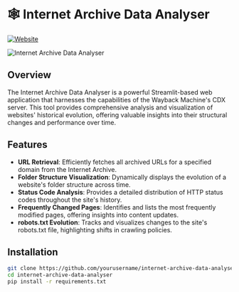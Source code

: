 # 🕸️ Internet Archive Data Analyser

[![Website](https://img.shields.io/website?url=https%3A%2F%2Fleefoot.co.uk&up_message=online&down_message=offline&style=for-the-badge)](https://leefoot.co.uk)

![Internet Archive Data Analyser](https://web.archive.org/web/20240728000000/https://example.com/path/to/your/image.png)

## Overview

The Internet Archive Data Analyser is a powerful Streamlit-based web application that harnesses the capabilities of the Wayback Machine's CDX server. This tool provides comprehensive analysis and visualization of websites' historical evolution, offering valuable insights into their structural changes and performance over time.

## Features

- **URL Retrieval**: Efficiently fetches all archived URLs for a specified domain from the Internet Archive.
- **Folder Structure Visualization**: Dynamically displays the evolution of a website's folder structure across time.
- **Status Code Analysis**: Provides a detailed distribution of HTTP status codes throughout the site's history.
- **Frequently Changed Pages**: Identifies and lists the most frequently modified pages, offering insights into content updates.
- **robots.txt Evolution**: Tracks and visualizes changes to the site's robots.txt file, highlighting shifts in crawling policies.

## Installation

```bash
git clone https://github.com/yourusername/internet-archive-data-analyser.git
cd internet-archive-data-analyser
pip install -r requirements.txt
